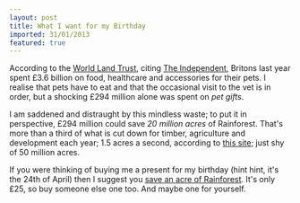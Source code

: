 ```yaml
---
layout: post
title: What I want for my Birthday
imported: 31/01/2013
featured: true
---
```


According to the [World Land Trust](http://worldlandtrust.org), citing [The
Independent](http://www.independent.co.uk/), Britons last year spent £3.6 billion on food,
healthcare and accessories for their pets. I realise that pets have to eat and that the
occasional visit to the vet is in order, but a shocking £294 million alone was spent on
*pet gifts*.

I am saddened and distraught by this mindless waste; to put it in perspective, £294
million could save *20 million acres* of Rainforest. That's more than a third of what is
cut down for timber, agriculture and development each year; 1.5 acres a second, according
to [this site](http://www.rain-tree.com/facts.htm); just shy of 50 million acres.

If you were thinking of buying me a present for my birthday (hint hint, it's the 24th of
April) then I suggest you [save an acre of
Rainforest](http://www.worldlandtrust.org/supporting/gift.htm). It's only £25, so buy
someone else one too. And maybe one for yourself.
